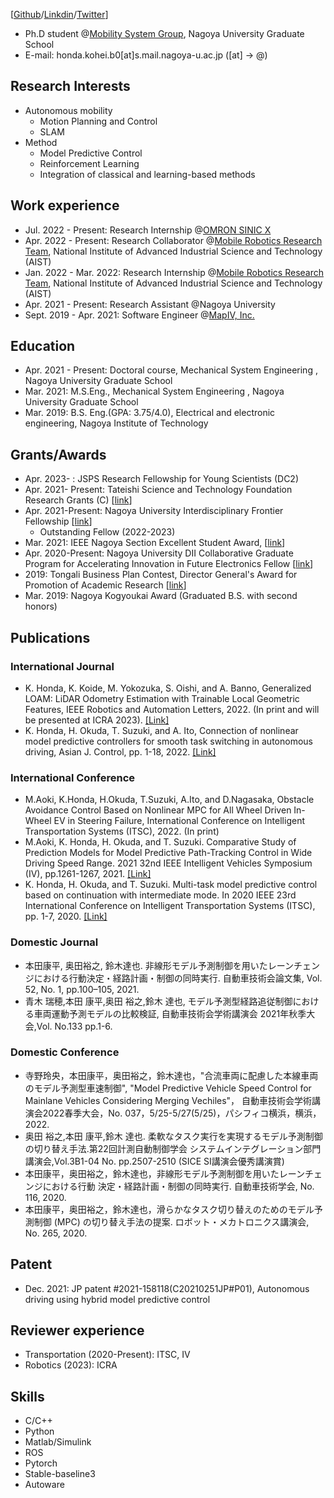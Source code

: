 [[Github](https://github.com/kohonda)/[Linkdin](https://www.linkedin.com/in/kohei-honda-a527b8190/)/[Twitter](https://twitter.com/fuzisim)]

- Ph.D student @[Mobility System Group](https://www.suzlab.mae.nagoya-u.ac.jp/en/), Nagoya University Graduate School
- E-mail: honda.kohei.b0[at]s.mail.nagoya-u.ac.jp  ([at] -> @)

## Research Interests

- Autonomous mobility
  - Motion Planning and Control
  - SLAM
- Method
  - Model Predictive Control  
  - Reinforcement Learning
  - Integration of classical and learning-based methods

## Work experience

- Jul. 2022 - Present: Research Internship @[OMRON SINIC X](https://www.omron.com/sinicx/en/)
- Apr. 2022 - Present: Research Collaborator @[Mobile Robotics Research Team](https://unit.aist.go.jp/hcmrc/mr-rt/contact.html), National Institute of Advanced Industrial Science and Technology (AIST)
- Jan. 2022 - Mar. 2022: Research Internship @[Mobile Robotics Research Team](https://unit.aist.go.jp/hcmrc/mr-rt/contact.html), National Institute of Advanced Industrial Science and Technology (AIST)
- Apr. 2021 - Present: Research Assistant @Nagoya University
- Sept. 2019  - Apr. 2021: Software Engineer @[MapIV, Inc.](https://www.map4.jp/)

## Education

- Apr. 2021 - Present: Doctoral course, Mechanical System Engineering , Nagoya University Graduate School
- Mar. 2021: M.S.Eng., Mechanical System Engineering , Nagoya University Graduate School
- Mar. 2019: B.S. Eng.(GPA: 3.75/4.0), Electrical and electronic engineering, Nagoya Institute of Technology

## Grants/Awards

- Apr. 2023- : JSPS Research Fellowship for Young Scientists (DC2)
- Apr. 2021- Present: Tateishi Science and Technology Foundation Research Grants (C) [[link](https://www.tateisi-f.org/documents/engine/SearchList.php)]
- Apr. 2021-Present: Nagoya University Interdisciplinary Frontier Fellowship [[link](https://dec.nagoya-u.ac.jp/fellowship_information)]
  - Outstanding Fellow (2022-2023)
- Mar. 2021: IEEE Nagoya Section Excellent Student Award, [[link](https://ieee-jp.org/section/nagoya/2021/03/20/2021%E5%B9%B4ieee%E5%90%8D%E5%8F%A4%E5%B1%8B%E6%94%AF%E9%83%A8%E5%9B%BD%E9%9A%9B%E4%BC%9A%E8%AD%B0%E7%A0%94%E7%A9%B6%E7%99%BA%E8%A1%A8%E8%B3%9E%E5%8F%97%E8%B3%9E%E8%80%85%E3%81%AE%E3%81%94%E5%A0%B1/)]
- Apr. 2020-Present: Nagoya University DII Collaborative Graduate Program for Accelerating Innovation in Future Electronics Fellow [[link](https://www.dii.engg.nagoya-u.ac.jp/)]
- 2019: Tongali Business Plan Contest, Director General's Award for Promotion of Academic Research [[link](https://tongali.net/biz-contest2019/)]
- Mar. 2019: Nagoya Kogyoukai Award (Graduated B.S. with second honors)
  

## Publications

### International Journal

- K. Honda, K. Koide, M. Yokozuka, S. Oishi, and A. Banno, Generalized LOAM: LiDAR Odometry Estimation with Trainable Local Geometric Features, IEEE Robotics and Automation Letters, 2022. (In print and will be presented at ICRA 2023). [[Link]](https://kohonda.github.io/proj-gloam/)
- K. Honda, H. Okuda, T. Suzuki, and A. Ito, Connection of nonlinear model predictive controllers for smooth task switching in autonomous driving, Asian J. Control, pp. 1-18, 2022. [[Link]](https://onlinelibrary.wiley.com/doi/10.1002/asjc.2892)

### International Conference

- M.Aoki, K.Honda, H.Okuda, T.Suzuki, A.Ito, and D.Nagasaka, Obstacle Avoidance Control Based on Nonlinear MPC for All Wheel Driven In-Wheel EV in Steering Failure, International Conference on Intelligent Transportation Systems (ITSC), 2022. (In print)
- M.Aoki, K. Honda, H. Okuda, and T. Suzuki. Comparative Study of Prediction Models for Model Predictive Path-Tracking Control in Wide Driving Speed Range. 2021 32nd IEEE Intelligent Vehicles Symposium (IV), pp.1261-1267, 2021. [[Link]](https://ieeexplore.ieee.org/abstract/document/9575868)
- K. Honda, H. Okuda, and T. Suzuki. Multi-task model predictive control based on continuation with intermediate mode. In 2020 IEEE 23rd International Conference on Intelligent Transportation Systems (ITSC), pp. 1-7, 2020. [[Link]](https://ieeexplore.ieee.org/abstract/document/9294663)


### Domestic Journal

- 本田康平, 奥田裕之, 鈴木達也. 非線形モデル予測制御を用いたレーンチェンジにおける行動決定・経路計画・制御の同時実行. 自動車技術会論文集, Vol. 52, No. 1, pp.100–105, 2021.
- 青木 瑞穂,本田 康平,奥田 裕之,鈴木 達也, モデル予測型経路追従制御における車両運動予測モデルの比較検証, 自動車技術会学術講演会 2021年秋季大会,Vol. No.133 pp.1-6.

### Domestic Conference

- 寺野玲央，本田康平，奥田裕之，鈴木達也，"合流車両に配慮した本線車両のモデル予測型車速制御", "Model Predictive Vehicle Speed Control for Mainlane Vehicles Considering Merging Vechiles"， 自動車技術会学術講演会2022春季大会，No. 037，5/25-5/27(5/25)，パシフィコ横浜，横浜，2022.
- 奥田 裕之,本田 康平,鈴木 達也. 柔軟なタスク実行を実現するモデル予測制御の切り替え手法.第22回計測自動制御学会 システムインテグレーション部門講演会,Vol.3B1-04 No. pp.2507-2510 (SICE SI講演会優秀講演賞)
- 本田康平，奥田裕之，鈴木達也，非線形モデル予測制御を用いたレーンチェンジにおける行動 決定・経路計画・制御の同時実行. 自動車技術学会, No. 116, 2020.
- 本田康平，奥田裕之，鈴木達也，滑らかなタスク切り替えのためのモデル予測制御 (MPC) の切り替え手法の提案. ロボット・メカトロニクス講演会, No. 265, 2020.


## Patent

- Dec. 2021: JP patent #2021-158118(C20210251JP#P01), Autonomous driving using hybrid model predictive control 

## Reviewer experience

- Transportation (2020-Present): ITSC, IV
- Robotics (2023): ICRA

## Skills

- C/C++
- Python
- Matlab/Simulink
- ROS
- Pytorch
- Stable-baseline3
- Autoware


